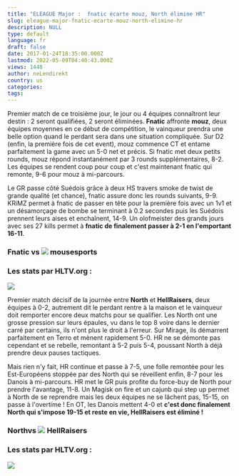 ```yaml
---
title: "ELEAGUE Major :  fnatic écarte mouz, North élimine HR"
slug: eleague-major-fnatic-ecarte-mouz-north-elimine-hr
description: NULL
type: default
language: fr
draft: false
date: 2017-01-24T18:35:00.000Z
lastmod: 2022-05-09T04:40:43.000Z
views: 1448
author: neLendirekt
country: us
categories:
tags:
---
```

Premier match de ce troisième jour, le jour ou 4 équipes connaîtront leur destin : 2 seront qualifiées, 2 seront éliminées. **Fnatic** affronte **mouz**, deux équipes moyennes en ce début de compétition, le vainqueur prendra une belle option quand le perdant sera dans une situation compliquée. Sur D2 (enfin, la première fois de cet event), mouz commence CT et entame parfaitement la game avec un 5-0 net et précis. Si fnatic met deux petits rounds, mouz répond instantanément par 3 rounds supplémentaires, 8-2\. Les équipes se rendent coup pour coup et c'est maintenant fnatic qui remonte, 9-6 pour mouz à mi-parcours. 

Le GR passe côté Suédois grâce à deux HS travers smoke de twist de grande qualité (et chance), fnatic assure donc les rounds suivants, 9-9\. KRiMZ permet à fnatic de passer en tête pour la première fois avec un 1v1 et un désamorçage de bombe se terminant à 0.2 secondes puis les Suédois prennent leurs aises et enchaînent, 14-9\. Un olofmeister des grands jours avec ses 27 kills permet à **fnatic de finalement passer à 2-1 en l'emportant 16-11**.

### Fnatic vs ![](/storage/countries/flag/europe_flag_580d21b984714.gif) mousesports

### Les stats par HLTV.org :   

_![](/storage/images/58877df18481b2940f66970c3c9f16420443a25df84f7png.png)_

Premier match décisif de la journée entre **North** et **HellRaisers**, deux équipes à 0-2, autrement dit le perdant rentre à la maison et le vainqueur doit remporter encore deux matchs pour se qualifier. Les North ont une grosse pression sur leurs épaules, vu dans le top 8 voire dans le dernier carré par certains, ils n'ont plus le droit à l'erreur. Sur Mirage, ils démarrent parfaitement en Terro et mènent rapidement 5-0\. HR ne se démonte pas cependant et se rebelle, remontant à 5-2 puis 5-4, poussant North à déjà prendre deux pauses tactiques.

Mais rien n'y fait, HR continue et passe à 7-5, une folle remontée pour les Est-Européens stoppée par des North qui se réveillent enfin, 8-7 pour les Danois à mi-parcours. HR met le GR puis profite du force-buy de North pour prendre l'avantage, 11-8\. Un Magisk on fire et un cajunb qui step up permet à North de se reprendre mais les deux équipes ne se lâchent pas, 15-15, on passe à l'overtime ! En OT, les Danois mettent 4-0 et **c'est donc finalement North qui s'impose 19-15 et reste en vie, HellRaisers est éliminé !**

### Northvs ![](/storage/countries/flag/europe_flag_580d21b984714.gif) HellRaisers

### Les stats par HLTV.org :   

_![](/storage/images/58879e9755a65d09b540781cfe92fd8f416c25ce719a6png.png)_
